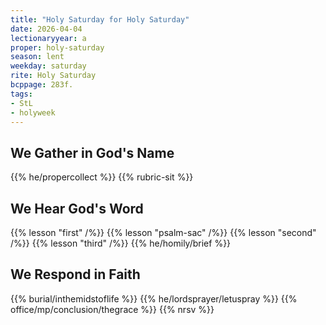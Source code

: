 ```yaml
---
title: "Holy Saturday for Holy Saturday"
date: 2026-04-04
lectionaryyear: a
proper: holy-saturday
season: lent
weekday: saturday
rite: Holy Saturday
bcppage: 283f.
tags:
- StL
- holyweek
---
```

## We Gather in God's Name
{{% he/propercollect %}}
{{% rubric-sit %}}
## We Hear God's Word
{{% lesson "first" /%}}
{{% lesson "psalm-sac" /%}}
{{% lesson "second" /%}}
{{% lesson "third" /%}}
{{% he/homily/brief %}}
## We Respond in Faith
{{% burial/inthemidstoflife %}}
{{% he/lordsprayer/letuspray %}}
{{% office/mp/conclusion/thegrace %}}
{{% nrsv %}}

